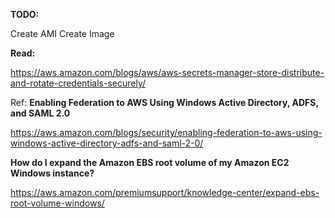 <b>TODO:</b>

Create AMI 
Create Image

<b>Read:</b>

https://aws.amazon.com/blogs/aws/aws-secrets-manager-store-distribute-and-rotate-credentials-securely/


Ref:
<b>Enabling Federation to AWS Using Windows Active Directory, ADFS, and SAML 2.0</b>


https://aws.amazon.com/blogs/security/enabling-federation-to-aws-using-windows-active-directory-adfs-and-saml-2-0/

<b>How do I expand the Amazon EBS root volume of my Amazon EC2 Windows instance?</b>


https://aws.amazon.com/premiumsupport/knowledge-center/expand-ebs-root-volume-windows/
